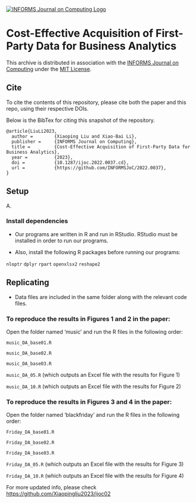 [![INFORMS Journal on Computing Logo](https://INFORMSJoC.github.io/logos/INFORMS_Journal_on_Computing_Header.jpg)](https://pubsonline.informs.org/journal/ijoc)

# Cost-Effective Acquisition of First-Party Data for Business Analytics
This archive is distributed in association with the [INFORMS Journal on
Computing](https://pubsonline.informs.org/journal/ijoc) under the [MIT License](LICENSE).

## Cite

To cite the contents of this repository, please cite both the paper and this repo, using their respective DOIs.

Below is the BibTex for citing this snapshot of the repository.
```
@article{LiuLi2023,
  author =        {Xiaoping Liu and Xiao-Bai Li},
  publisher =     {INFORMS Journal on Computing},
  title =         {Cost-Effective Acquisition of First-Party Data for Business Analytics},
  year =          {2023},
  doi =           {10.1287/ijoc.2022.0037.cd},
  url =           {https://github.com/INFORMSJoC/2022.0037},
} 
```

## Setup


A. 

### Install dependencies


- Our programs are written in R and run in RStudio. RStudio must be installed in order to run our programs.

- Also, install the following R packages before running our programs:

`nloptr` `dplyr` `rpart` `openxlsx2` `reshape2`

## Replicating

- Data files are included in the same folder along with the relevant code files.


### To reproduce the results in Figures 1 and 2 in the paper:


 
 Open the folder named ‘music’ and run the R files in the following order:

`music_DA_base01.R`

`music_DA_base02.R`

`music_DA_base03.R`

`music_DA_05.R` (which outputs an Excel file with the results for Figure 1)

`music_DA_10.R` (which outputs an Excel file with the results for Figure 2)


### To reproduce the results in Figures 3 and 4 in the paper:



Open the folder named ‘blackfriday’ and run the R files in the following order:

`Friday_DA_base01.R`

`Friday_DA_base02.R`

`Friday_DA_base03.R`

`Friday_DA_05.R` (which outputs an Excel file with the results for Figure 3)

`Friday_DA_10.R` (which outputs an Excel file with the results for Figure 4)

For more updated info, please check https://github.com/Xiaopingliu2023/ijoc02
